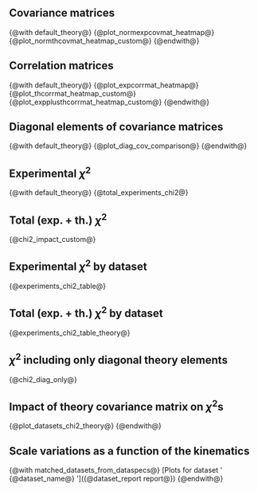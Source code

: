Covariance matrices
-------------------
{@with default_theory@}
   {@plot_normexpcovmat_heatmap@}
   {@plot_normthcovmat_heatmap_custom@}
{@endwith@}

Correlation matrices
--------------------
{@with default_theory@}
   {@plot_expcorrmat_heatmap@}
   {@plot_thcorrmat_heatmap_custom@}
   {@plot_expplusthcorrmat_heatmap_custom@}
{@endwith@}

Diagonal elements of covariance matrices
----------------------------------------
{@with default_theory@}
   {@plot_diag_cov_comparison@}
{@endwith@}

Experimental $\chi^2$
---------------------
{@with default_theory@}
   {@total_experiments_chi2@}

Total (exp. + th.) $\chi^2$
---------------------------
   {@chi2_impact_custom@}

Experimental $\chi^2$ by dataset
--------------------------------
   {@experiments_chi2_table@}

Total (exp. + th.) $\chi^2$ by dataset
--------------------------------------
   {@experiments_chi2_table_theory@}

$\chi^2$ including only diagonal theory elements
------------------------------------------------
   {@chi2_diag_only@}

Impact of theory covariance matrix on $\chi^2$s 
-----------------------------------------------
   {@plot_datasets_chi2_theory@}
{@endwith@}

Scale variations as a function of the kinematics
------------------------------------------------
{@with matched_datasets_from_dataspecs@}
   [Plots for dataset ' {@dataset_name@} ']({@dataset_report report@})
{@endwith@}
